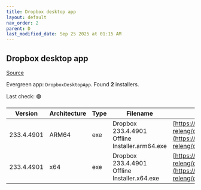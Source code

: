 ```yaml
---
title: Dropbox desktop app
layout: default
nav_order: 2
parent: D
last_modified_date: Sep 25 2025 at 01:15 AM
---
```


## Dropbox desktop app

[Source](https://www.dropbox.com/desktop)

Evergreen app: `DropboxDesktopApp`. Found **2** installers.

Last check: 🟢

| Version    | Architecture | Type | Filename                                       | URI                                                                                                                                                                                                            |
| ---------- | ------------ | ---- | ---------------------------------------------- | -------------------------------------------------------------------------------------------------------------------------------------------------------------------------------------------------------------- |
| 233.4.4901 | ARM64        | exe  | Dropbox 233.4.4901 Offline Installer.arm64.exe | [https://edge.dropboxstatic.com/dbx-releng/client/Dropbox%20233.4.4901%20Offline%20Installer.arm64.exe](https://edge.dropboxstatic.com/dbx-releng/client/Dropbox%20233.4.4901%20Offline%20Installer.arm64.exe) |
| 233.4.4901 | x64          | exe  | Dropbox 233.4.4901 Offline Installer.x64.exe   | [https://edge.dropboxstatic.com/dbx-releng/client/Dropbox%20233.4.4901%20Offline%20Installer.x64.exe](https://edge.dropboxstatic.com/dbx-releng/client/Dropbox%20233.4.4901%20Offline%20Installer.x64.exe)     |
